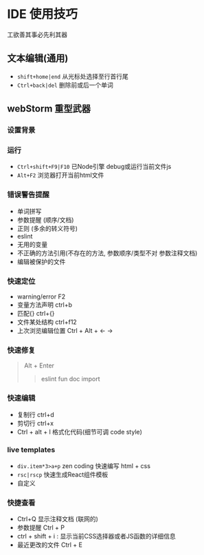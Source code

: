 # IDE 使用技巧

工欲善其事必先利其器

## 文本编辑(通用)

* `shift+home|end` 从光标处选择至行首行尾
* `Ctrl+back|del` 删除前或后一个单词

## webStorm 重型武器

### 设置背景

### 运行
* `Ctrl+shift+F9|F10` 已Node引擎 debug或运行当前文件js
* `Alt+F2` 浏览器打开当前html文件

### 错误警告提醒
* 单词拼写
* 参数提醒 (顺序/文档)
* 正则 (多余的转义符号)
* eslint
* 无用的变量
* 不正确的方法引用(不存在的方法, 参数顺序/类型不对 参数注释文档)
* 编辑被保护的文件


### 快速定位
* warning/error F2
* 变量方法声明 ctrl+b
* 匹配{} ctrl+{}
* 文件某处结构 ctrl+f12
* 上次浏览编辑位置 Ctrl + Alt + ← →

### 快速修复
> Alt + Enter
>> eslint
>> fun doc
>> import

### 快速编辑
* 复制行 ctrl+d
* 剪切行 ctrl+x
* Ctrl + alt + l 格式化代码(细节可调 code style)

### live templates
* `div.item*3>a+p` zen coding 快速编写 html + css
* `rsc|rscp` 快速生成React组件模板
* 自定义

### 快捷查看
* Ctrl+Q 显示注释文档 (联网的)
* 参数提醒 Ctrl + P
* ctrl + shift + i : 显示当前CSS选择器或者JS函数的详细信息
* 最近更改的文件 Ctrl + E

